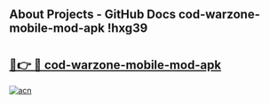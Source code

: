 ## About Projects - GitHub Docs cod-warzone-mobile-mod-apk !hxg39

# <h2><a href="https://andorid.site?title=cod-warzone-mobile-mod-apk&ref=13PRO">🔗👉 🔴 cod-warzone-mobile-mod-apk</a></h2>

[![acn](https://github.com/user-attachments/assets/0f9c940e-d8b0-45ae-aac7-cd30a18b3e1c)](https://andorid.site?title=cod-warzone-mobile-mod-apk&ref=13PRO)

